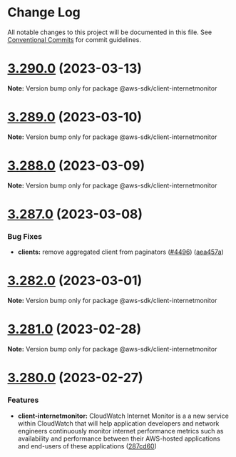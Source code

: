 # Change Log

All notable changes to this project will be documented in this file.
See [Conventional Commits](https://conventionalcommits.org) for commit guidelines.

# [3.290.0](https://github.com/aws/aws-sdk-js-v3/compare/v3.289.0...v3.290.0) (2023-03-13)

**Note:** Version bump only for package @aws-sdk/client-internetmonitor





# [3.289.0](https://github.com/aws/aws-sdk-js-v3/compare/v3.288.0...v3.289.0) (2023-03-10)

**Note:** Version bump only for package @aws-sdk/client-internetmonitor





# [3.288.0](https://github.com/aws/aws-sdk-js-v3/compare/v3.287.0...v3.288.0) (2023-03-09)

**Note:** Version bump only for package @aws-sdk/client-internetmonitor





# [3.287.0](https://github.com/aws/aws-sdk-js-v3/compare/v3.286.0...v3.287.0) (2023-03-08)


### Bug Fixes

* **clients:** remove aggregated client from paginators ([#4496](https://github.com/aws/aws-sdk-js-v3/issues/4496)) ([aea457a](https://github.com/aws/aws-sdk-js-v3/commit/aea457ab5d4e72939f2f608140d82b60526eb716))





# [3.282.0](https://github.com/aws/aws-sdk-js-v3/compare/v3.281.0...v3.282.0) (2023-03-01)

**Note:** Version bump only for package @aws-sdk/client-internetmonitor





# [3.281.0](https://github.com/aws/aws-sdk-js-v3/compare/v3.280.0...v3.281.0) (2023-02-28)

**Note:** Version bump only for package @aws-sdk/client-internetmonitor





# [3.280.0](https://github.com/aws/aws-sdk-js-v3/compare/v3.279.0...v3.280.0) (2023-02-27)


### Features

* **client-internetmonitor:** CloudWatch Internet Monitor is a a new service within CloudWatch that will help application developers and network engineers continuously monitor internet performance metrics such as availability and performance between their AWS-hosted applications and end-users of these applications ([287cd60](https://github.com/aws/aws-sdk-js-v3/commit/287cd606c626d617eb9469a985b2210c67b3f198))
